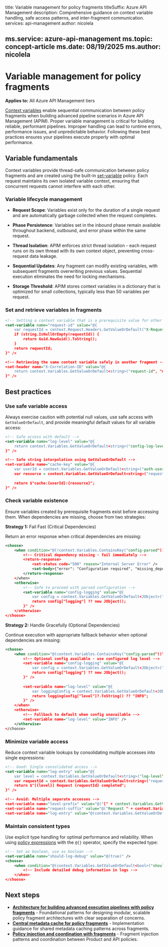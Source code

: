 title: Variable management for policy fragments
titleSuffix: Azure API Management
description: Comprehensive guidance on context variable handling, safe access patterns, and inter-fragment communication.
services: api-management
author: nicolela

ms.service: azure-api-management
ms.topic: concept-article
ms.date: 08/19/2025
ms.author: nicolela 
---

# Variable management for policy fragments

**Applies to:** All Azure API Management tiers

[Context variables](api-management-policy-expressions#ContextVariables) enable sequential communication between policy fragments when building advanced pipeline scenarios in Azure API Management (APIM). Proper variable management is critical for building reliable, performant pipelines. Improper handling can lead to runtime errors, performance issues, and unpredictable behavior. Following these best practices ensures your pipelines execute properly with optimal performance.

## Variable fundamentals

Context variables provide thread-safe communication between policy fragments and are created using the built-in [set-variable](set-variable-policy) policy. Each request maintains its own isolated variable context, ensuring that concurrent requests cannot interfere with each other.

### Variable lifecycle management

- **Request Scope**: Variables exist only for the duration of a single request and are automatically garbage collected when the request completes.

- **Phase Persistence**: Variables set in the inbound phase remain available throughout backend, outbound, and error phase within the same request.  

- **Thread Isolation**: APIM enforces strict thread isolation - each request runs on its own thread with its own context object, preventing cross-request data leakage.

- **Sequential Updates**: Any fragment can modify existing variables, with subsequent fragments overwriting previous values. Sequential execution eliminates the need for locking mechanisms.

- **Storage Threshold**: APIM stores context variables in a dictionary that is optimized for small collections, typically less than 50 variables per request.

### Set and retrieve variables in fragments

```xml
<!-- Setting a context variable that is a prerequisite value for other fragments -->
<set-variable name="request-id" value="@{
    var requestId = context.Request.Headers.GetValueOrDefault("X-Request-ID", "");
    if (string.IsNullOrEmpty(requestId)) {
        return Guid.NewGuid().ToString();
    }
    return requestId;
}" />

<!-- Retrieving the same context variable safely in another fragment -->
<set-header name="X-Correlation-ID" value="@{
    return context.Variables.GetValueOrDefault<string>("request-id", "unknown");
}" />
```
## Best practices

### Use safe variable access

Always exercise caution with potential null values, use safe access with `GetValueOrDefault`, and provide meaningful default values for all variable access:

```xml
<!-- Safe access with default -->
<set-variable name="log-level" value="@{
    return context.Variables.GetValueOrDefault<string>("config-log-level", "INFO");
}" />

<!-- Safe string interpolation using GetValueOrDefault -->
<set-variable name="cache-key" value="@{
    var userId = context.Variables.GetValueOrDefault<string>("auth-user-id", "anon");
    var resource = context.Variables.GetValueOrDefault<string>("request-resource", "default");
    
    return $"cache:{userId}:{resource}";
}" />
```

### Check variable existence

Ensure variables created by prerequisite fragments exist before accessing them. When dependencies are missing, choose from two strategies:

**Strategy 1:** Fail Fast (Critical Dependencies)

Return an error response when critical dependencies are missing:

```xml
<choose>
    <when condition="@(!context.Variables.ContainsKey("config-parsed"))">
        <!-- Critical dependency missing - fail immediately -->
        <return-response>
            <set-status code="500" reason="Internal Server Error" />
            <set-body>{"error": "Configuration required", "missing_dependency": "config-parsed"}</set-body>
        </return-response>
    </when>
    <otherwise>
        <!-- Safe to proceed with parsed configuration -->
        <set-variable name="config-logging" value="@{
            var config = context.Variables.GetValueOrDefault<JObject>("config-parsed", new JObject());
            return config["logging"] ?? new JObject();
        }" />
    </otherwise>
</choose>
```

**Strategy 2:** Handle Gracefully (Optional Dependencies)

Continue execution with appropriate fallback behavior when optional dependencies are missing:

```xml
<choose>
    <when condition="@(context.Variables.ContainsKey("config-parsed"))">
        <!-- Optional config available - use configured log level -->
        <set-variable name="config-logging" value="@{
            var config = context.Variables.GetValueOrDefault<JObject>("config-parsed", new JObject());
            return config["logging"] ?? new JObject();
        }" />
        
        <set-variable name="log-level" value="@{
            var loggingConfig = context.Variables.GetValueOrDefault<JObject>("config-logging", new JObject());
            return loggingConfig["level"]?.ToString() ?? "INFO";
        }" />
    </when>
    <otherwise>
        <!-- Fallback to default when config unavailable -->
        <set-variable name="log-level" value="INFO" />
    </otherwise>
</choose>
```

### Minimize variable access

Reduce context variable lookups by consolidating multiple accesses into single expressions:

```xml
<!-- Good: Single consolidated access -->
<set-variable name="log-entry" value="@{
    var level = context.Variables.GetValueOrDefault<string>("log-level", "INFO");
    var requestId = context.Variables.GetValueOrDefault<string>("request-id", "unknown");
    return $"[{level}] Request {requestId} completed";
}" />

<!-- Avoid: Multiple separate accesses -->
<set-variable name="level-prefix" value="@("[" + context.Variables.GetValueOrDefault<string>("log-level", "INFO") + "]")" />
<set-variable name="request-suffix" value="@("Request " + context.Variables.GetValueOrDefault<string>("request-id", "unknown") + " completed")" />
<set-variable name="log-entry" value="@(context.Variables.GetValueOrDefault<string>("level-prefix", "") + " " + context.Variables.GetValueOrDefault<string>("request-suffix", ""))" />
```

### Maintain consistent types

Use explicit type handling for optimal performance and reliability. When using [policy expressions](api-management-policy-expressions) with the `@{}` operator, specify the expected type:

```xml
<!-- Set as boolean, use as boolean -->
<set-variable name="should-log-debug" value="@(true)" />
<choose>
    <when condition="@(context.Variables.GetValueOrDefault<bool>("should-log-debug", false))">
        <!-- Include detailed debug information in logs -->
    </when>
</choose>
```

## Next steps

- **[Architecture for building advanced execution pipelines with policy fragments](fragment-pipeline-architecture.md)** - Foundational patterns for designing modular, scalable policy fragment architectures with clear separation of concerns.
- **[Central metadata cache for policy fragments](fragment-metadata-cache.md)** - Implementation guidance for shared metadata caching patterns across fragments.
- **[Policy injection and coordination with fragments](fragment-policy-coordination.md)** - Fragment injection patterns and coordination between Product and API policies.